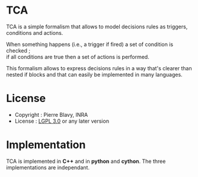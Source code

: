 # TCA
TCA is a simple formalism that allows to model decisions rules as triggers, conditions and actions.

When something happens (i.e., a trigger if fired) a set of condition is checked ;  
if all conditions are true then a set of actions is performed.

This formalism allows to express decisions rules in a way that's 
clearer than nested if blocks and that can easily be implemented in many languages. 

# License
* Copyright : Pierre Blavy, INRA
* License : [LGPL 3.0](https://www.gnu.org/licenses/lgpl-3.0.txt) or any later version

# Implementation
TCA is implemented in **C++** and in **python** and **cython**. The three implementations are independant.
